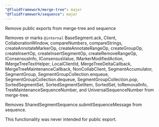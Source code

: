 ```yaml
---
"@fluidframework/merge-tree": major
"@fluidframework/sequence": major
---
```


Remove public exports from merge-tree and sequence

Removes or marks `@internal` BaseSegment.ack, Client, CollaborationWindow, compareNumbers, compareStrings, createAnnotateMarkerOp, createAnnotateRangeOp, createGroupOp, createInsertOp, createInsertSegmentOp, createRemoveRangeOp, IConsensusInfo, IConsensusValue, IMarkerModifiedAction, IMergeTreeTextHelper, LocalClientId, MergeTreeDeltaCallback, MergeTreeMaintenanceCallback, NonCollabClient, SegmentAccumulator, SegmentGroup, SegmentGroupCollection.enqueue, SegmentGroupCollection.dequeue, SegmentGroupCollection.pop, SortedSegmentSet, SortedSegmentSetItem, SortedSet, toRemovalInfo, TreeMaintenanceSequenceNumber, and UniversalSequenceNumber from merge-tree.

Removes SharedSegmentSequence.submitSequenceMessage from sequence.

This functionality was never intended for public export.
